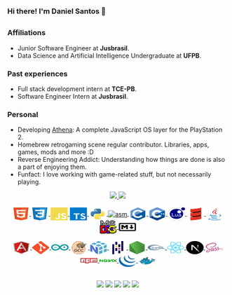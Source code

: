 ### Hi there! I'm Daniel Santos 👋
  ##
  ### Affiliations
   - Junior Software Engineer at **Jusbrasil**.
   - Data Science and Artificial Intelligence Undergraduate at **UFPB**.

  ### Past experiences
   - Full stack development intern at **TCE-PB**.
   - Software Engineer Intern at **Jusbrasil**.

  ### Personal
   - Developing [Athena](https://github.com/DanielSant0s/AthenaEnv): A complete JavaScript OS layer for the PlayStation 2.
   - Homebrew retrogaming scene regular contributor. Libraries, apps, games, mods and more :D
   - Reverse Engineering Addict: Understanding how things are done is also a part of enjoying them.
   - Funfact: I love working with game-related stuff, but not necessarily playing.
 
<div align="center">
  <a href="https://github.com/DanielSant0s">
  <img height="180em" src="https://github-readme-stats.vercel.app/api?username=DanielSant0s&show_icons=true&theme=radical"/>
  <img height="180em" src="https://github-readme-stats.vercel.app/api/top-langs/?username=DanielSant0s&layout=compact&theme=radical"/>
</div>

  <div align="center" style="display: inline_block"><br>
  <img align="center" alt="html" height="30" width="40" src="https://raw.githubusercontent.com/devicons/devicon/master/icons/html5/html5-original.svg">
  <img align="center" alt="css" height="30" width="40" src="https://raw.githubusercontent.com/devicons/devicon/master/icons/css3/css3-original.svg">
  <img align="center" alt="js" height="30" width="40" src="https://raw.githubusercontent.com/devicons/devicon/master/icons/javascript/javascript-plain.svg">
  <img align="center" alt="ts" height="30" width="40" src="https://raw.githubusercontent.com/devicons/devicon/master/icons/typescript/typescript-plain.svg">
  <img align="center" alt="python" height="30" width="40" src="https://raw.githubusercontent.com/devicons/devicon/master/icons/python/python-original.svg">
  <img align="center" alt="asm" height="37" width="37" src="http://www.byteanalysis.com.br/assets/images/25a85d9e5057430d82273a3c75e73014.png">
  <img align="center" alt="c" height="30" width="40" src="https://raw.githubusercontent.com/devicons/devicon/master/icons/c/c-original.svg">
  <img align="center" alt="cplusplus" height="30" width="40" src="https://raw.githubusercontent.com/devicons/devicon/master/icons/cplusplus/cplusplus-original.svg">
  <img align="center" alt="lua" height="30" width="40" src="https://raw.githubusercontent.com/devicons/devicon/master/icons/lua/lua-original.svg">
<img align="center" alt="scala" height="30" width="40" src="https://github.com/devicons/devicon/blob/master/icons/scala/scala-original.svg">
<img align="center" alt="java" height="30" width="40" src="https://github.com/devicons/devicon/blob/master/icons/java/java-original.svg">
<img align="center" alt="msdos" height="30" width="40" src="https://github.com/devicons/devicon/blob/master/icons/msdos/msdos-original.svg">
    <img align="center" alt="markdown" height="30" width="40" src="https://github.com/devicons/devicon/blob/master/icons/markdown/markdown-original.svg">
</div>
  
  <div align="center" style="display: inline_block"><br>
  <img align="center" alt="angular" height="30" width="40" src="https://github.com/devicons/devicon/blob/master/icons/angularjs/angularjs-original.svg">
  <img align="center" alt="git" height="30" width="40" src="https://raw.githubusercontent.com/devicons/devicon/master/icons/git/git-original.svg">
  <img align="center" alt="arduino" height="30" width="40" src="https://github.com/devicons/devicon/raw/master/icons/arduino/arduino-original.svg">
  <img align="center" alt="gcc" height="30" width="40" src="https://raw.githubusercontent.com/devicons/devicon/master/icons/gcc/gcc-original.svg">
  <img align="center" alt="numpy" height="30" width="40" src="https://raw.githubusercontent.com/devicons/devicon/master/icons/numpy/numpy-original.svg">
  <img align="center" alt="pandas" height="30" width="40" src="https://raw.githubusercontent.com/devicons/devicon/master/icons/pandas/pandas-original.svg">
<img align="center" alt="nodejs" height="30" width="40" src="https://raw.githubusercontent.com/devicons/devicon/master/icons/nodejs/nodejs-original.svg">
<img align="center" alt="ogl" height="30" width="40" src="https://github.com/devicons/devicon/blob/master/icons/opengl/opengl-original.svg">
<img align="center" alt="react" height="30" width="40" src="https://github.com/devicons/devicon/blob/master/icons/react/react-original.svg">
<img align="center" alt="nextjs" height="30" width="40" src="https://github.com/devicons/devicon/blob/master/icons/nextjs/nextjs-original.svg">
<img align="center" alt="sass" height="30" width="40" src="https://github.com/devicons/devicon/blob/master/icons/sass/sass-original.svg">
<img align="center" alt="npm" height="30" width="40" src="https://github.com/devicons/devicon/blob/master/icons/npm/npm-original-wordmark.svg">
<img align="center" alt="nginx" height="30" width="40" src="https://github.com/devicons/devicon/blob/master/icons/nginx/nginx-original.svg">
<img align="center" alt="jquery" height="30" width="40" src="https://github.com/devicons/devicon/blob/master/icons/jquery/jquery-original.svg">
<img align="center" alt="docker" height="30" width="40" src="https://github.com/devicons/devicon/blob/master/icons/docker/docker-original.svg">
</div>

  ##
  
<div align="center"> 
  <a href="https://www.youtube.com/channel/UCIDx5TuDp-1IRTRr5l5JSdw" target="_blank"><img src="https://img.shields.io/badge/YouTube-FF0000?style=for-the-badge&logo=youtube&logoColor=white" target="_blank"></a>
  <a href="https://instagram.com/danielrldt" target="_blank"><img src="https://img.shields.io/badge/-Instagram-%23E4405F?style=for-the-badge&logo=instagram&logoColor=white" target="_blank"></a>
 	<a href="https://www.twitch.tv/dani3lsantos" target="_blank"><img src="https://img.shields.io/badge/Twitch-9146FF?style=for-the-badge&logo=twitch&logoColor=white" target="_blank"></a>
  <a href = "mailto:danielsantos346@gmail.com"><img src="https://img.shields.io/badge/-Gmail-%23333?style=for-the-badge&logo=gmail&logoColor=white" target="_blank"></a>
  <a href="https://www.linkedin.com/in/daniel-santos-22780a192/" target="_blank"><img src="https://img.shields.io/badge/-LinkedIn-%230077B5?style=for-the-badge&logo=linkedin&logoColor=white" target="_blank"></a> 
 
</div>
